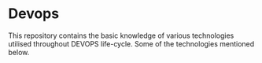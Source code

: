<h1>Devops</h1>

This repository contains the basic knowledge of various technologies utilised throughout DEVOPS life-cycle. Some of the technologies mentioned below.
